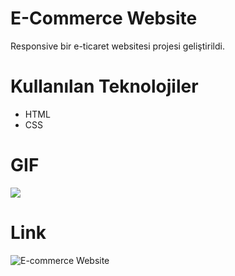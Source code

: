 # E-Commerce Website

Responsive bir e-ticaret websitesi projesi geliştirildi.

# Kullanılan Teknolojiler

- HTML
- CSS

# GIF

![](images/ecommerce.gif)

# Link

![E-commerce Website](https://6627f26a68eb3b214d52b7a1--venerable-elf-c274f6.netlify.app/)
